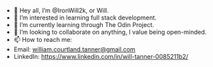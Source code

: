 - 👋 Hey all, I’m @IronWill2k, or Will.
- 👀 I’m interested in learning full stack development.
- 🌱 I’m currently learning through The Odin Project.
- 💞️ I’m looking to collaborate on anything, I value being open-minded. 
- 📫 How to reach me: 
- Email: william.courtland.tanner@gmail.com
- LinkedIn: https://www.linkedin.com/in/will-tanner-0085211b2/

<!---
IronWill2k/IronWill2k is a ✨ special ✨ repository because its `README.md` (this file) appears on your GitHub profile.
You can click the Preview link to take a look at your changes.
--->
